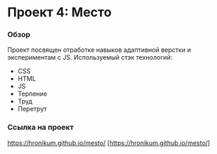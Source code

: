 # Проект 4: Место

### Обзор
Проект посвящен отработке навыков адаптивной верстки и экспериментам с JS.
Используемый стэк технологий:
- CSS
- HTML
- JS
- Терпение
- Труд
- Перетрут

### Ссылка на проект
https://hronikum.github.io/mesto/ [https://hronikum.github.io/mesto/]
